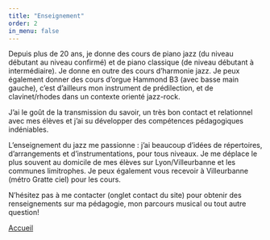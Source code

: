 ```yaml
---
title: "Enseignement"
order: 2
in_menu: false
---
```

<p1>Depuis plus de 20 ans, je donne des cours de piano jazz (du niveau débutant au niveau confirmé) et de piano classique (de niveau débutant à intermédiaire).
Je donne en outre des cours d’harmonie jazz. Je peux également donner des cours d’orgue Hammond B3 (avec basse main gauche), c’est d’ailleurs mon instrument de prédilection, et de clavinet/rhodes dans un contexte orienté jazz-rock.</p1> 


<p1>J’ai le goût de la transmission du savoir, un très bon contact et relationnel avec mes élèves et j’ai su développer des compétences pédagogiques indéniables.
</p1> 

<p1>L’enseignement du jazz me passionne : j’ai beaucoup d’idées de répertoires, d’arrangements et d’instrumentations, pour tous niveaux.
</p1> 
 
<p1>Je me déplace le plus souvent au domicile de mes élèves sur Lyon/Villeurbanne et les communes limitrophes. Je peux également vous recevoir à Villeurbanne (métro Gratte ciel) pour les cours.
</p1> 


<p1>N’hésitez pas à me contacter (onglet contact du site) pour obtenir des renseignements sur ma pédagogie, mon parcours musical ou tout autre question!</p1>

<a href="index.html" class="bouton">Accueil</a> 